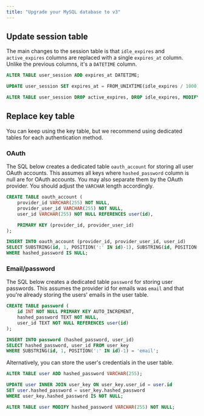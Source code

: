 ```yaml
---
title: "Upgrade your MySQL database to v3"
---
```


## Update session table

The main changes to the session table is that `idle_expires` and `active_expires` columns are replaced with a single `expires_at` column. Unlike the previous columns, it's a `DATETIME` column.

```sql
ALTER TABLE user_session ADD expires_at DATETIME;

UPDATE user_session SET expires_at = FROM_UNIXTIME(idle_expires / 1000);

ALTER TABLE user_session DROP active_expires, DROP idle_expires, MODIFY expires_at DATETIME NOT NULL;
```

## Replace key table

You can keep using the key table, but we recommend using dedicated tables for each authentication method.

### OAuth

The SQL below creates a dedicated table `oauth_account` for storing all user OAuth accounts. This assumes all keys where `hashed_password` column is null are for OAuth accounts. You may also separate them by the OAuth provider. You should adjust the `VARCHAR` length accordingly.

```sql
CREATE TABLE oauth_account (
    provider_id VARCHAR(255) NOT NULL,
    provider_user_id VARCHAR(255) NOT NULL,
    user_id VARCHAR(255) NOT NULL REFERENCES user(id),

    PRIMARY KEY (provider_id, provider_user_id)
);

INSERT INTO oauth_account (provider_id, provider_user_id, user_id)
SELECT SUBSTRING(id, 1, POSITION(':' IN id)-1), SUBSTRING(id, POSITION(':' IN id)+1), user_id FROM user_key
WHERE hashed_password IS NULL;
```

### Email/password

The SQL below creates a dedicated table `password` for storing user passwords. This assumes the provider id for emails was `email` and that you're already storing the users' emails in the user table.

```sql
CREATE TABLE password (
    id INT NOT NULL PRIMARY KEY AUTO_INCREMENT,
    hashed_password TEXT NOT NULL,
    user_id TEXT NOT NULL REFERENCES user(id)
);

INSERT INTO password (hashed_password, user_id)
SELECT hashed_password, user_id FROM user_key
WHERE SUBSTRING(id, 1, POSITION(':' IN id)-1) = 'email';
```

Alternatively, you can store the user's credentials in the user table.

```sql
ALTER TABLE user ADD hashed_password VARCHAR(255);

UPDATE user INNER JOIN user_key ON user_key.user_id = user.id
SET user.hashed_password = user_key.hashed_password
WHERE user_key.hashed_password IS NOT NULL;

ALTER TABLE user MODIFY hashed_password VARCHAR(255) NOT NULL;
```
